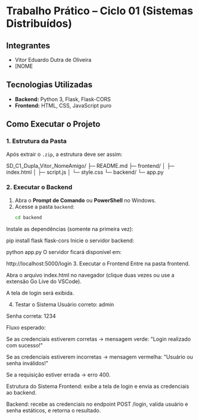# Trabalho Prático – Ciclo 01 (Sistemas Distribuídos)

## Integrantes
- Vitor Eduardo Dutra de Oliveira
- [NOME 

## Tecnologias Utilizadas
- **Backend:** Python 3, Flask, Flask-CORS
- **Frontend:** HTML, CSS, JavaScript puro

## Como Executar o Projeto

### 1. Estrutura da Pasta
Após extrair o `.zip`, a estrutura deve ser assim:

SD_C1_Dupla_Vitor_NomeAmigo/
├─ README.md
├─ frontend/
│ ├─ index.html
│ ├─ script.js
│ └─ style.css
└─ backend/
└─ app.py

### 2. Executar o Backend
1. Abra o **Prompt de Comando** ou **PowerShell** no Windows.
2. Acesse a pasta `backend`:
   ```bash
   cd backend
Instale as dependências (somente na primeira vez):

pip install flask flask-cors
Inicie o servidor backend:

python app.py
O servidor ficará disponível em:

http://localhost:5000/login
3. Executar o Frontend
Entre na pasta frontend.

Abra o arquivo index.html no navegador (clique duas vezes ou use a extensão Go Live do VSCode).

A tela de login será exibida.

4. Testar o Sistema
Usuário correto: admin

Senha correta: 1234

Fluxo esperado:

Se as credenciais estiverem corretas → mensagem verde: "Login realizado com sucesso!"

Se as credenciais estiverem incorretas → mensagem vermelha: "Usuário ou senha inválidos!"

Se a requisição estiver errada → erro 400.

Estrutura do Sistema
Frontend: exibe a tela de login e envia as credenciais ao backend.

Backend: recebe as credenciais no endpoint POST /login, valida usuário e senha estáticos, e retorna o resultado.